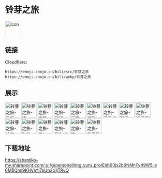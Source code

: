 # 铃芽之旅
<img src="https://emoji.shojo.cn/bili/src/铃芽之旅/icon.png" width="50" height="50" alt="icon">

## 链接
Cloudflare:
```
https://emoji.shojo.cn/bili/src/铃芽之旅
https://emoji.shojo.cn/bili/webp/铃芽之旅
```
## 展示
<img src="https://emoji.shojo.cn/bili/src/铃芽之旅/铃芽之旅-乖巧.png" width="50" height="50" alt="铃芽之旅-乖巧">
<img src="https://emoji.shojo.cn/bili/src/铃芽之旅/铃芽之旅-嗨.png" width="50" height="50" alt="铃芽之旅-嗨">
<img src="https://emoji.shojo.cn/bili/src/铃芽之旅/铃芽之旅-害羞.png" width="50" height="50" alt="铃芽之旅-害羞">
<img src="https://emoji.shojo.cn/bili/src/铃芽之旅/铃芽之旅-嘿嘿.png" width="50" height="50" alt="铃芽之旅-嘿嘿">
<img src="https://emoji.shojo.cn/bili/src/铃芽之旅/铃芽之旅-坏笑.png" width="50" height="50" alt="铃芽之旅-坏笑">
<img src="https://emoji.shojo.cn/bili/src/铃芽之旅/铃芽之旅-惊恐.png" width="50" height="50" alt="铃芽之旅-惊恐">
<img src="https://emoji.shojo.cn/bili/src/铃芽之旅/铃芽之旅-看手机.png" width="50" height="50" alt="铃芽之旅-看手机">
<img src="https://emoji.shojo.cn/bili/src/铃芽之旅/铃芽之旅-泪目.png" width="50" height="50" alt="铃芽之旅-泪目">
<img src="https://emoji.shojo.cn/bili/src/铃芽之旅/铃芽之旅-溜了溜了.png" width="50" height="50" alt="铃芽之旅-溜了溜了">
<img src="https://emoji.shojo.cn/bili/src/铃芽之旅/铃芽之旅-帅气.png" width="50" height="50" alt="铃芽之旅-帅气">
<img src="https://emoji.shojo.cn/bili/src/铃芽之旅/铃芽之旅-贴贴.png" width="50" height="50" alt="铃芽之旅-贴贴">
<img src="https://emoji.shojo.cn/bili/src/铃芽之旅/铃芽之旅-哇.png" width="50" height="50" alt="铃芽之旅-哇">
<img src="https://emoji.shojo.cn/bili/src/铃芽之旅/铃芽之旅-我出发了.png" width="50" height="50" alt="铃芽之旅-我出发了">
<img src="https://emoji.shojo.cn/bili/src/铃芽之旅/铃芽之旅-笑.png" width="50" height="50" alt="铃芽之旅-笑">
<img src="https://emoji.shojo.cn/bili/src/铃芽之旅/铃芽之旅-新世界大门.png" width="50" height="50" alt="铃芽之旅-新世界大门">

## 下载地址

https://shamiko-my.sharepoint.com/:u:/g/personal/img_yuru_pro/Ebh90jx2b6NMnFy49W5_e6MBQmi9KHVaYl7pUn2o1jTRvQ